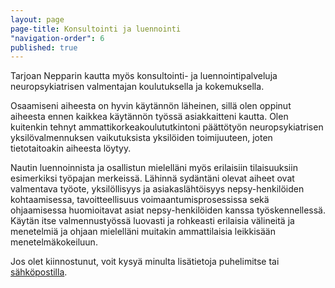 ```yaml
---
layout: page
page-title: Konsultointi ja luennointi
"navigation-order": 6
published: true
---
```



Tarjoan Nepparin kautta myös konsultointi- ja luennointipalveluja neuropsykiatrisen valmentajan koulutuksella ja kokemuksella.

Osaamiseni aiheesta on hyvin käytännön läheinen, sillä olen oppinut aiheesta ennen kaikkea käytännön työssä asiakkaitteni kautta. Olen kuitenkin tehnyt ammattikorkeakoulututkintoni päättötyön neuropsykiatrisen yksilövalmennuksen vaikutuksista yksilöiden toimijuuteen, joten tietotaitoakin aiheesta löytyy.

Nautin luennoinnista ja osallistun mielelläni myös erilaisiin tilaisuuksiin esimerkiksi työpajan merkeissä. Lähinnä sydäntäni olevat aiheet ovat valmentava työote, yksilöllisyys ja asiakaslähtöisyys nepsy-henkilöiden kohtaamisessa, tavoitteellisuus voimaantumisprosessissa sekä ohjaamisessa huomioitavat asiat nepsy-henkilöiden kanssa työskennellessä. Käytän itse valmennustyössä luovasti ja rohkeasti erilaisia välineitä ja menetelmiä ja ohjaan mielelläni muitakin ammattilaisia leikkisään menetelmäkokeiluun.

Jos olet kiinnostunut, voit kysyä minulta lisätietoja puhelimitse tai [sähköpostilla](/ota-yhteytta).
